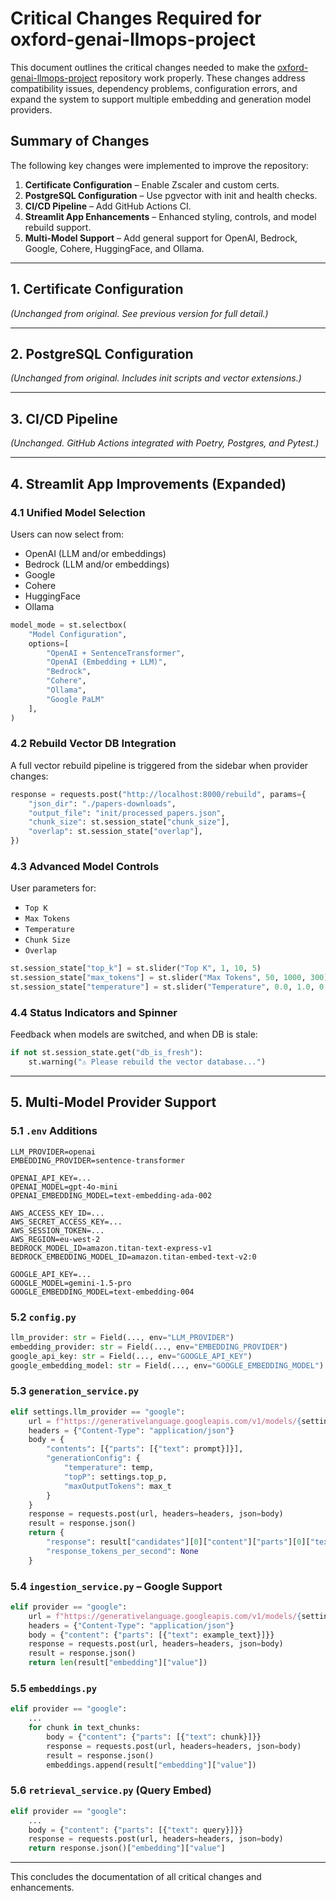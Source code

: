 
# Critical Changes Required for oxford-genai-llmops-project

This document outlines the critical changes needed to make the [oxford-genai-llmops-project](https://github.com/AndyMc629/oxford-genai-llmops-project) repository work properly. These changes address compatibility issues, dependency problems, configuration errors, and expand the system to support multiple embedding and generation model providers.

## Summary of Changes

The following key changes were implemented to improve the repository:

1. **Certificate Configuration** – Enable Zscaler and custom certs.
2. **PostgreSQL Configuration** – Use pgvector with init and health checks.
3. **CI/CD Pipeline** – Add GitHub Actions CI.
4. **Streamlit App Enhancements** – Enhanced styling, controls, and model rebuild support.
5. **Multi-Model Support** – Add general support for OpenAI, Bedrock, Google, Cohere, HuggingFace, and Ollama.

---

## 1. Certificate Configuration

_(Unchanged from original. See previous version for full detail.)_

---

## 2. PostgreSQL Configuration

_(Unchanged from original. Includes init scripts and vector extensions.)_

---

## 3. CI/CD Pipeline

_(Unchanged. GitHub Actions integrated with Poetry, Postgres, and Pytest.)_

---

## 4. Streamlit App Improvements (Expanded)

### 4.1 Unified Model Selection

Users can now select from:
- OpenAI (LLM and/or embeddings)
- Bedrock (LLM and/or embeddings)
- Google
- Cohere
- HuggingFace
- Ollama

```python
model_mode = st.selectbox(
    "Model Configuration",
    options=[
        "OpenAI + SentenceTransformer",
        "OpenAI (Embedding + LLM)",
        "Bedrock",
        "Cohere",
        "Ollama",
        "Google PaLM"
    ],
)
```

### 4.2 Rebuild Vector DB Integration

A full vector rebuild pipeline is triggered from the sidebar when provider changes:
```python
response = requests.post("http://localhost:8000/rebuild", params={
    "json_dir": "./papers-downloads",
    "output_file": "init/processed_papers.json",
    "chunk_size": st.session_state["chunk_size"],
    "overlap": st.session_state["overlap"],
})
```

### 4.3 Advanced Model Controls

User parameters for:
- `Top K`
- `Max Tokens`
- `Temperature`
- `Chunk Size`
- `Overlap`

```python
st.session_state["top_k"] = st.slider("Top K", 1, 10, 5)
st.session_state["max_tokens"] = st.slider("Max Tokens", 50, 1000, 300)
st.session_state["temperature"] = st.slider("Temperature", 0.0, 1.0, 0.7)
```

### 4.4 Status Indicators and Spinner

Feedback when models are switched, and when DB is stale:
```python
if not st.session_state.get("db_is_fresh"):
    st.warning("⚠️ Please rebuild the vector database...")
```

---

## 5. Multi-Model Provider Support

### 5.1 `.env` Additions

```env
LLM_PROVIDER=openai
EMBEDDING_PROVIDER=sentence-transformer

OPENAI_API_KEY=...
OPENAI_MODEL=gpt-4o-mini
OPENAI_EMBEDDING_MODEL=text-embedding-ada-002

AWS_ACCESS_KEY_ID=...
AWS_SECRET_ACCESS_KEY=...
AWS_SESSION_TOKEN=...
AWS_REGION=eu-west-2
BEDROCK_MODEL_ID=amazon.titan-text-express-v1
BEDROCK_EMBEDDING_MODEL_ID=amazon.titan-embed-text-v2:0

GOOGLE_API_KEY=...
GOOGLE_MODEL=gemini-1.5-pro
GOOGLE_EMBEDDING_MODEL=text-embedding-004
```

### 5.2 `config.py`

```python
llm_provider: str = Field(..., env="LLM_PROVIDER")
embedding_provider: str = Field(..., env="EMBEDDING_PROVIDER")
google_api_key: str = Field(..., env="GOOGLE_API_KEY")
google_embedding_model: str = Field(..., env="GOOGLE_EMBEDDING_MODEL")
```

### 5.3 `generation_service.py`

```python
elif settings.llm_provider == "google":
    url = f"https://generativelanguage.googleapis.com/v1/models/{settings.google_model}:generateContent?key={settings.google_api_key}"
    headers = {"Content-Type": "application/json"}
    body = {
        "contents": [{"parts": [{"text": prompt}]}],
        "generationConfig": {
            "temperature": temp,
            "topP": settings.top_p,
            "maxOutputTokens": max_t
        }
    }
    response = requests.post(url, headers=headers, json=body)
    result = response.json()
    return {
        "response": result["candidates"][0]["content"]["parts"][0]["text"],
        "response_tokens_per_second": None
    }
```

### 5.4 `ingestion_service.py` – Google Support

```python
elif provider == "google":
    url = f"https://generativelanguage.googleapis.com/v1/models/{settings.google_embedding_model}:embedContent?key={settings.google_api_key}"
    headers = {"Content-Type": "application/json"}
    body = {"content": {"parts": [{"text": example_text}]}}
    response = requests.post(url, headers=headers, json=body)
    result = response.json()
    return len(result["embedding"]["value"])
```

### 5.5 `embeddings.py`

```python
elif provider == "google":
    ...
    for chunk in text_chunks:
        body = {"content": {"parts": [{"text": chunk}]}}
        response = requests.post(url, headers=headers, json=body)
        result = response.json()
        embeddings.append(result["embedding"]["value"])
```

### 5.6 `retrieval_service.py` (Query Embed)

```python
elif provider == "google":
    ...
    body = {"content": {"parts": [{"text": query}]}}
    response = requests.post(url, headers=headers, json=body)
    return response.json()["embedding"]["value"]
```

---

This concludes the documentation of all critical changes and enhancements.

